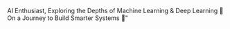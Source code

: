 AI Enthusiast, Exploring the Depths of Machine Learning & Deep Learning 🤖
On a Journey to Build Smarter Systems 🤖"
<!---
MuhammadAbdullah80042/MuhammadAbdullah80042 is a ✨ special ✨ repository because its `README.md` (this file) appears on your GitHub profile.
You can click the Preview link to take a look at your changes.
--->
